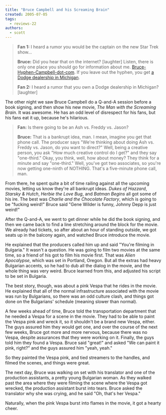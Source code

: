 ```yaml
---
title: "Bruce Campbell and his Screaming Brain"
created: 2005-07-05
tags: 
  - reviews-22
authors: 
  - scott
---
```


> **Fan 1:** I heard a rumor you would be the captain on the new Star Trek show...
> 
> **Bruce:** Did you hear that on the internet? \[laughter\] Listen, there is only one place you should go for information about me. [Bruce-Hyphen-Campbell-dot-com](http://bruce-campbell.com/). If you leave out the hyphen, you get [a Dodge dealership in Michigan](http://brucecampbell.com/).
> 
> **Fan 2:** I heard a rumor that you own a Dodge dealership in Michigan? \[laughter\]

The other night we saw Bruce Campbell do a Q-and-A session before a book signing, and then show his new movie, _The Man with the Screaming Brain_. It was awesome. He has an odd level of disrespect for his fans, but his fans eat it up, because he's hilarious.

> **Fan:** Is there going to be an Ash vs. Freddy vs. Jason?
> 
> **Bruce:** That is a bankrupt idea, man. I mean, imagine you get that phone call. The producer says "We're thinking about doing Ash vs. Freddy vs. Jason, do you want to direct?" Well, being a creative person, you ask "How much creative control do I get?" and they say "one-third." Okay, you think, well, how about money? They think for a minute and say "one-third." Well, you've got two associates, so you're now getting one-ninth of NOTHING. That's a five-minute phone call, man.

From there, he spent quite a bit of time railing against all the upcoming movies, letting us know they're all bankrupt ideas. _Dukes of Hazzard_, _Starsky & Hutch_, _Herbie the Love Bug_, and _Batman Begins_ all got some of his ire. The best was _Charlie and the Chocolate Factory_, which is going to be "fucking weird!" Bruce said "Gene Wilder is funny, Johnny Depp is just weird!"

After the Q-and-A, we went to get dinner while he did the book signing, and then we came back to find a line stretching around the block for the movie. We already had tickets, so after about an hour of standing outside, we got seats up in the balcony again, and watched Bruce introduce the movie.

He explained that the producers called him up and said "You're filming in Bulgaria." It wasn't a question. He was going to film two movies at the same time, so a friend of his got to film his movie first. That was _Alien Apocalypse_, which was set in Portland, Oregon. But all the extras had heavy Bulgarian accents, so he had to dub all the dialog in the movie, and the whole thing was very weird. Bruce learned from this, and adjusted his script to be set in Bulgaria.

The best story, though, was about a pink Vespa that he rides in the movie. He explained that all of the normal infrastructure associated with the movie was run by Bulgarians, so there was an odd culture clash, and things got done on the Bulgarians' schedule (meaning slower than normal).

A few weeks ahead of time, Bruce told the transportation department that he needed a Vespa for a scene in the movie. They had to be able to paint the Vespa pink and wreck it, so it shouldn't be a brand new Vespa, either. The guys assured him they would get one, and over the course of the next few weeks, Bruce got more and more nervous, because there was no Vespa, despite assurances that they were working on it. Finally, the guys told him they found a Vespa. Bruce said "great!" and asked "We can paint it pink, right?" and the guys assured him "yeah, yeah."

So they painted the Vespa pink, and tied streamers to the handles, and filmed the scenes, and things were great.

The next day, Bruce was walking on set with his translator and one of the production assistants, a pretty young Bulgarian woman. As they walked past the area where they were filming the scene where the Vespa got wrecked, the production assistant burst into tears. Bruce asked the translator why she was crying, and he said "Oh, that's her Vespa."

Naturally, when the pink Vespa burst into flames in the movie, it got a hearty cheer.
